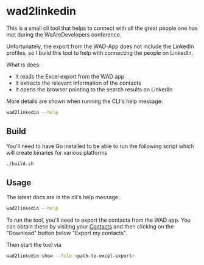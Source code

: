 # wad2linkedin

This is a small cli tool that helps to connect with all the great people one has met during the WeAreDevelopers conference.

Unfortunately, the export from the WAD-App does not include the LinkedIn profiles, so I build this tool to help with
connecting the people on LinkedIn.

What is does:
 - It reads the Excel export from the WAD app
 - It extracts the relevant information of the contacts
 - It opens the browser pointing to the search results on LinkedIn

More details are shown when running the CLI's help message:

```bash
wad2linkedin --help
```

## Build

You'll need to have Go installed to be able to run the following script which will create binaries for various platforms
```bash
./build.sh
```

## Usage

The latest docs are in the cli's help message:
```bash
wad2linkedin --help
```

To run the tool, you'll need to export the contacts from the WAD app. You can obtain these by visiting your 
[Contacts](https://worldcongress.app.swapcard.com/contacts) and then clicking on the "Download" button below "Export my contacts".

Then start the tool via
```bash
wad2linkedin show --file <path-to-excel-export>
```